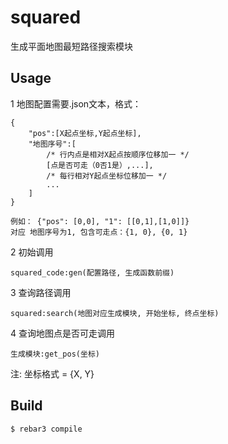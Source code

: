 squared
=====

生成平面地图最短路径搜索模块

Usage
-----

1 地图配置需要.json文本，格式：

    {
        "pos":[X起点坐标,Y起点坐标],
        "地图序号":[
            /* 行内点是相对X起点按顺序位移加一 */
            [点是否可走（0否1是）,...],
            /* 每行相对Y起点坐标位移加一 */
            ...
        ]
    }

    例如： {"pos": [0,0], "1": [[0,1],[1,0]]}
    对应 地图序号为1, 包含可走点：{1, 0}, {0, 1}

2 初始调用
    
    squared_code:gen(配置路径, 生成函数前缀)

3 查询路径调用

    squared:search(地图对应生成模块, 开始坐标, 终点坐标) 

4 查询地图点是否可走调用

    生成模块:get_pos(坐标)

注:   坐标格式 = {X, Y}

Build
-----

    $ rebar3 compile
